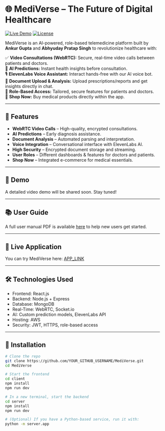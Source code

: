 # 🌐 MediVerse – The Future of Digital Healthcare

[![Live Demo](https://img.shields.io/badge/Live-Demo-brightgreen)](https://medixpert.netlify.app/)
[![License](https://img.shields.io/badge/license-MIT-blue.svg)](LICENSE)

MediVerse is an AI-powered, role-based telemedicine platform built by **Ankur Gupta** and **Abhyuday Pratap Singh** to revolutionize healthcare with:

✅ **Video Consultations (WebRTC):** Secure, real-time video calls between patients and doctors.  
🧠 **AI Predictions:** Instant health insights before consultation.  
🎙 **ElevenLabs Voice Assistant:** Interact hands-free with our AI voice bot.  
📄 **Document Upload & Analysis:** Upload prescriptions/reports and get insights directly in chat.  
🔐 **Role-Based Access:** Tailored, secure features for patients and doctors.  
🛒 **Shop Now:** Buy medical products directly within the app.

---

## 🚀 Features

- **WebRTC Video Calls** – High-quality, encrypted consultations.
- **AI Predictions** – Early diagnosis assistance.
- **Document Analysis** – Automated parsing and interpretation.
- **Voice Integration** – Conversational interface with ElevenLabs AI.
- **High Security** – Encrypted document storage and streaming.
- **User Roles** – Different dashboards & features for doctors and patients.
- **Shop Now** – Integrated e-commerce for medical essentials.

---

## 📸 Demo

A detailed video demo will be shared soon. Stay tuned!

---

## 📚 User Guide

A full user manual PDF is available [here](https://drive.google.com/file/d/1tJwRuEg9FRfy-7qHhuxK0rZHVc4GfEHd/view?usp=sharing) to help new users get started.

---

## 🔗 Live Application

You can try MediVerse here: [APP_LINK](https://medixpert.netlify.app/)

---

## 🛠️ Technologies Used

- Frontend: React.js
- Backend: Node.js + Express
- Database: MongoDB
- Real-Time: WebRTC, Socket.io
- AI: Custom prediction models, ElevenLabs API
- Hosting: AWS 
- Security: JWT, HTTPS, role-based access

---

## 📂 Installation

```bash
# Clone the repo
git clone https://github.com/YOUR_GITHUB_USERNAME/MediVerse.git
cd MediVerse

# Start the frontend
cd client
npm install
npm run dev

# In a new terminal, start the backend
cd server
npm install
npm run dev

# (Optional) If you have a Python-based service, run it with:
python -m server.app

